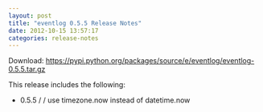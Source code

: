 ```yaml
---
layout: post
title: "eventlog 0.5.5 Release Notes"
date: 2012-10-15 13:57:17
categories: release-notes
---
```


Download: <https://pypi.python.org/packages/source/e/eventlog/eventlog-0.5.5.tar.gz>

This release includes the following:

* 0.5.5 /  / use timezone.now instead of datetime.now
